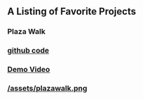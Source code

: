 
##  A Listing of Favorite Projects
### Plaza Walk
###  [github code](https://github.com/flocela/PlazaWalkCCode)
###  [Demo Video](https://www.youtube.com/watch?v=clG0zYToX9M)
###  [/assets/plazawalk.png](https://www.youtube.com/watch?v=clG0zYToX9M)


